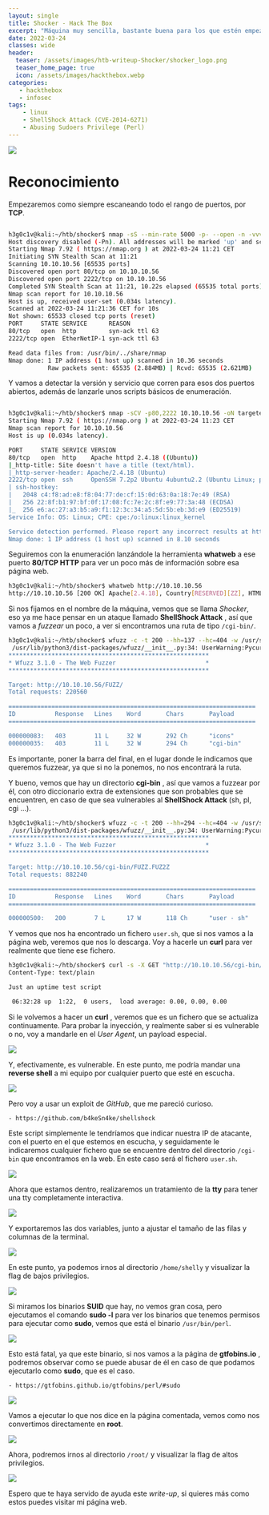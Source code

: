 ```yaml
---
layout: single
title: Shocker - Hack The Box
excerpt: "Máquina muy sencilla, bastante buena para los que estén empezando. Vamos a estar tocando un ShellShock Attack y una vez que estemos dentro vamos a ver como abusar de un privilegio de sudoers para escalar privilegios."
date: 2022-03-24
classes: wide
header:
  teaser: /assets/images/htb-writeup-Shocker/shocker_logo.png
  teaser_home_page: true
  icon: /assets/images/hackthebox.webp
categories:
   - hackthebox
   - infosec
tags:
    - linux
    - ShellShock Attack (CVE-2014-6271)
    - Abusing Sudoers Privilege (Perl)
---
```


![](/assets/images/htb-writeup-Shocker/shocker_logo.png)

# Reconocimiento

Empezaremos como siempre escaneando todo el rango de puertos, por **TCP**.

```bash

h3g0c1v@kali:~/htb/shocker$ nmap -sS --min-rate 5000 -p- --open -n -vvv -Pn 10.10.10.56 -oG allPorts
Host discovery disabled (-Pn). All addresses will be marked 'up' and scan times may be slower.
Starting Nmap 7.92 ( https://nmap.org ) at 2022-03-24 11:21 CET
Initiating SYN Stealth Scan at 11:21
Scanning 10.10.10.56 [65535 ports]
Discovered open port 80/tcp on 10.10.10.56
Discovered open port 2222/tcp on 10.10.10.56
Completed SYN Stealth Scan at 11:21, 10.22s elapsed (65535 total ports)
Nmap scan report for 10.10.10.56
Host is up, received user-set (0.034s latency).
Scanned at 2022-03-24 11:21:36 CET for 10s
Not shown: 65533 closed tcp ports (reset)
PORT     STATE SERVICE      REASON
80/tcp   open  http         syn-ack ttl 63
2222/tcp open  EtherNetIP-1 syn-ack ttl 63

Read data files from: /usr/bin/../share/nmap
Nmap done: 1 IP address (1 host up) scanned in 10.36 seconds
           Raw packets sent: 65535 (2.884MB) | Rcvd: 65535 (2.621MB)

```

Y vamos a detectar la versión y servicio que corren para esos dos puertos abiertos, además de lanzarle unos scripts básicos de enumeración.

```bash

h3g0c1v@kali:~/htb/shocker$ nmap -sCV -p80,2222 10.10.10.56 -oN targeted
Starting Nmap 7.92 ( https://nmap.org ) at 2022-03-24 11:23 CET
Nmap scan report for 10.10.10.56
Host is up (0.034s latency).

PORT     STATE SERVICE VERSION
80/tcp   open  http    Apache httpd 2.4.18 ((Ubuntu))
|_http-title: Site doesn't have a title (text/html).
|_http-server-header: Apache/2.4.18 (Ubuntu)
2222/tcp open  ssh     OpenSSH 7.2p2 Ubuntu 4ubuntu2.2 (Ubuntu Linux; protocol 2.0)
| ssh-hostkey: 
|   2048 c4:f8:ad:e8:f8:04:77:de:cf:15:0d:63:0a:18:7e:49 (RSA)
|   256 22:8f:b1:97:bf:0f:17:08:fc:7e:2c:8f:e9:77:3a:48 (ECDSA)
|_  256 e6:ac:27:a3:b5:a9:f1:12:3c:34:a5:5d:5b:eb:3d:e9 (ED25519)
Service Info: OS: Linux; CPE: cpe:/o:linux:linux_kernel

Service detection performed. Please report any incorrect results at https://nmap.org/submit/ .
Nmap done: 1 IP address (1 host up) scanned in 8.10 seconds

```

Seguiremos con la enumeración lanzándole la herramienta **whatweb** a ese puerto **80/TCP HTTP** para ver un poco más de información sobre esa página web.

```bash
h3g0c1v@kali:~/htb/shocker$ whatweb http://10.10.10.56
http://10.10.10.56 [200 OK] Apache[2.4.18], Country[RESERVED][ZZ], HTML5, HTTPServer[Ubuntu Linux][Apache/2.4.18 (Ubuntu)], IP[10.10.10.56]
```

Si nos fijamos en el nombre de la máquina, vemos que se llama *Shocker*, eso ya me hace pensar en un ataque llamado **ShellShock Attack** , así que vamos a *fuzzear* un poco, a ver si encontramos una ruta de tipo `/cgi-bin/`.

```bash
h3g0c1v@kali:~/htb/shocker$ wfuzz -c -t 200 --hh=137 --hc=404 -w /usr/share/wordlists/dirbuster/directory-list-2.3-medium.txt http://10.10.10.56/FUZZ/
 /usr/lib/python3/dist-packages/wfuzz/__init__.py:34: UserWarning:Pycurl is not compiled against Openssl. Wfuzz might not work correctly when fuzzing SSL sites. Check Wfuzz's documentation for more information.
********************************************************
* Wfuzz 3.1.0 - The Web Fuzzer                         *
********************************************************

Target: http://10.10.10.56/FUZZ/
Total requests: 220560

=====================================================================
ID           Response   Lines    Word       Chars       Payload                                                                           
=====================================================================

000000083:   403        11 L     32 W       292 Ch      "icons"                                                                           
000000035:   403        11 L     32 W       294 Ch      "cgi-bin"            
```

Es importante, poner la barra del final, en el lugar donde le indicamos que queremos fuzzear, ya que si no la ponemos, no nos encontrará la ruta.

Y bueno, vemos que hay un directorio **cgi-bin** , así que vamos a fuzzear por él, con otro diccionario extra de extensiones que son probables que se encuentren, en caso de que sea vulnerables al **ShellShock Attack** (sh, pl, cgi ...).

```bash
h3g0c1v@kali:~/htb/shocker$ wfuzz -c -t 200 --hh=294 --hc=404 -w /usr/share/wordlists/dirbuster/directory-list-2.3-medium.txt -w extensions.txt http://10.10.10.56/cgi-bin/FUZZ.FUZ2Z
 /usr/lib/python3/dist-packages/wfuzz/__init__.py:34: UserWarning:Pycurl is not compiled against Openssl. Wfuzz might not work correctly when fuzzing SSL sites. Check Wfuzz's documentation for more information.
********************************************************
* Wfuzz 3.1.0 - The Web Fuzzer                         *
********************************************************

Target: http://10.10.10.56/cgi-bin/FUZZ.FUZ2Z
Total requests: 882240

=====================================================================
ID           Response   Lines    Word       Chars       Payload                                                                           
=====================================================================

000000500:   200        7 L      17 W       118 Ch      "user - sh"      
```

Y vemos que nos ha encontrado un fichero `user.sh`, que si nos vamos a la página web, veremos que nos lo descarga. Voy a hacerle un **curl** para ver realmente que tiene ese fichero.

```bash
h3g0c1v@kali:~/htb/shocker$ curl -s -X GET "http://10.10.10.56/cgi-bin/user.sh"
Content-Type: text/plain

Just an uptime test script

 06:32:28 up  1:22,  0 users,  load average: 0.00, 0.00, 0.00
```

Si le volvemos a hacer un **curl** , veremos que es un fichero que se actualiza continuamente. Para probar la inyección, y realmente saber si es vulnerable o no, voy a mandarle en el *User Agent*, un payload especial.

![](/assets/images/htb-writeup-Shocker/shellshock_vulnerable.png)

Y, efectivamente, es vulnerable. En este punto, me podría mandar una **reverse shell** a mi equipo por cualquier puerto que esté en escucha.

![](/assets/images/htb-writeup-Shocker/reverseshell.png)

Pero voy a usar un exploit de *GitHub*, que me pareció curioso.

	- https://github.com/b4keSn4ke/shellshock

Este script simplemente le tendríamos que indicar nuestra IP de atacante, con el puerto en el que estemos en escucha, y seguidamente le indicaremos cualquier fichero que se encuentre dentro del directorio `/cgi-bin` que encontramos en la web. En este caso será el fichero `user.sh`.

![](/assets/images/htb-writeup-Shocker/exploit.png)

Ahora que estamos dentro, realizaremos un tratamiento de la **tty** para tener una tty completamente interactiva.

![](/assets/images/htb-writeup-Shocker/tty.png)

Y exportaremos las dos variables, junto a ajustar el tamaño de las filas y columnas de la terminal.

![](/assets/images/htb-writeup-Shocker/export.png)

En este punto, ya podemos irnos al directorio `/home/shelly` y visualizar la flag de bajos privilegios.

![](/assets/images/htb-writeup-Shocker/usertxt.png)

Si miramos los binarios **SUID** que hay, no vemos gran cosa, pero ejecutamos el comando **sudo -l** para ver los binarios que tenemos permisos para ejecutar como **sudo**, vemos que está el binario `/usr/bin/perl`.

![](/assets/images/htb-writeup-Shocker/sudoers.png)

Esto está fatal, ya que este binario, si nos vamos a la página de **gtfobins.io** , podremos observar como se puede abusar de él en caso de que podamos ejecutarlo como **sudo**, que es el caso.

	- https://gtfobins.github.io/gtfobins/perl/#sudo

![](/assets/images/htb-writeup-Shocker/gtfobins.png)


Vamos a ejecutar lo que nos dice en la página comentada, vemos como nos convertimos directamente en **root**.

![](/assets/images/htb-writeup-Shocker/root.png)

Ahora, podremos irnos al directorio `/root/` y visualizar la flag de altos privilegios.

![](/assets/images/htb-writeup-Shocker/roottxt.png)

Espero que te haya servido de ayuda este *write-up*, si quieres más como estos puedes visitar mi página web.
